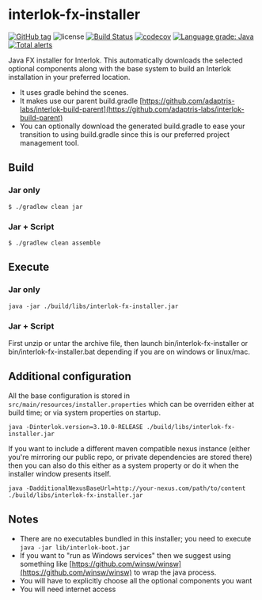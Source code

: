# interlok-fx-installer

[![GitHub tag](https://img.shields.io/github/tag/adaptris/interlok-fx-installer.svg)](https://github.com/adaptris/interlok-fx-installer/tags) ![license](https://img.shields.io/github/license/adaptris/interlok-fx-installer.svg) [![Build Status](https://travis-ci.org/adaptris/interlok-fx-installer.svg?branch=develop)](https://travis-ci.org/adaptris/interlok-fx-installer) [![codecov](https://codecov.io/gh/adaptris/interlok-fx-installer/branch/develop/graph/badge.svg)](https://codecov.io/gh/adaptris/interlok-fx-installer) [![Language grade: Java](https://img.shields.io/lgtm/grade/java/g/adaptris/interlok-fx-installer.svg?logo=lgtm&logoWidth=18)](https://lgtm.com/projects/g/adaptris/interlok-fx-installer/context:java) [![Total alerts](https://img.shields.io/lgtm/alerts/g/adaptris/interlok-fx-installer.svg?logo=lgtm&logoWidth=18)](https://lgtm.com/projects/g/adaptris/interlok/alerts/)

Java FX installer for Interlok. This automatically downloads the selected optional components along with the base system to build an Interlok installation in your preferred location.

* It uses gradle behind the scenes.
* It makes use our parent build.gradle [https://github.com/adaptris-labs/interlok-build-parent](https://github.com/adaptris-labs/interlok-build-parent)
* You can optionally download the generated build.gradle to ease your transition to using build.gradle since this is our preferred project management tool.

## Build

### Jar only

```
$ ./gradlew clean jar
```

### Jar + Script

```
$ ./gradlew clean assemble
```

## Execute

### Jar only

```
java -jar ./build/libs/interlok-fx-installer.jar
```

### Jar + Script

First unzip or untar the archive file, then launch bin/interlok-fx-installer or bin/interlok-fx-installer.bat depending if you are on windows or linux/mac.


## Additional configuration

All the base configuration is stored in `src/main/resources/installer.properties` which can be overriden either at build time; or via system properties on startup.

```
java -Dinterlok.version=3.10.0-RELEASE ./build/libs/interlok-fx-installer.jar
```

If you want to include a different maven compatible nexus instance (either you're mirroring our public repo, or private dependencies are stored there) then you can also do this either as a system property or do it when the installer window presents itself.

```
java -DadditionalNexusBaseUrl=http://your-nexus.com/path/to/content ./build/libs/interlok-fx-installer.jar
```

## Notes

* There are no executables bundled in this installer; you need to execute `java -jar lib/interlok-boot.jar`
* If you want to "run as Windows services" then we suggest using something like [https://github.com/winsw/winsw](https://github.com/winsw/winsw) to wrap the java process.
* You will have to explicitly choose all the optional components you want
* You will need internet access

